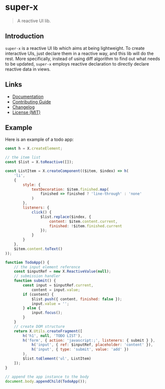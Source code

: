 # super-x

> A reactive UI lib.

## Introduction

`super-x` is a reactive UI lib which aims at being lightweight. To create interactive UIs, just declare them in a reactive way, and this lib will do the rest. More specifically, instead of using diff algorithm to find out what needs to be updated, `super-x` employs reactive declaration to directly declare reactive data in views.

## Links

- [Documentation](https://github.com/huang2002/super-x/wiki)
- [Contributing Guide](./CONTRIBUTING.md)
- [Changelog](./CHANGELOG.md)
- [License (MIT)](./LICENSE)

## Example

Here is an example of a todo app:

```js
const h = X.createElement;

// the item list
const $list = X.toReactive([]);

const ListItem = X.createComponent(($item, $index) => h(
    'li',
    {
        style: {
            textDecoration: $item.finished.map(
                finished => finished ? 'line-through' : 'none'
            )
        },
        listeners: {
            click() {
                $list.replace($index, {
                    content: $item.content.current,
                    finished: !$item.finished.current
                });
            }
        }
    },
    $item.content.toText()
));

function TodoApp() {
    // the input element reference
    const $inputRef = new X.ReactiveValue(null);
    // submission handler
    function submit() {
        const input = $inputRef.current,
            content = input.value;
        if (content) {
            $list.push({ content, finished: false });
            input.value = '';
        } else {
            input.focus();
        }
    }
    // create DOM structure
    return X.Utils.createFragment([
        h('h1', null, 'TODO LIST'),
        h('form', { action: 'javascript:;', listeners: { submit } },
            h('input', { ref: $inputRef, placeholder: 'content' }),
            h('input', { type: 'submit', value: 'add' })
        ),
        $list.toElement('ul', ListItem)
    ]);
}

// append the app instance to the body
document.body.appendChild(TodoApp());
```
